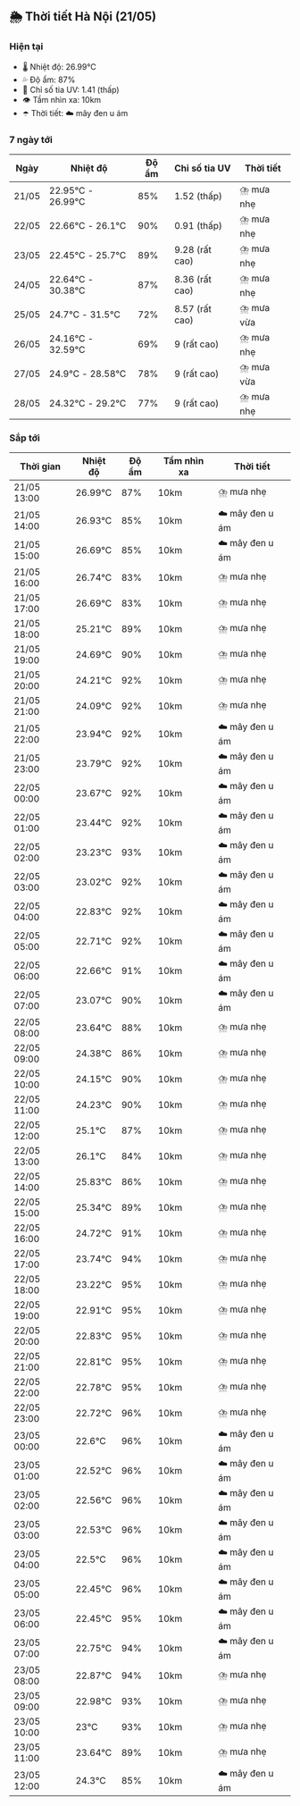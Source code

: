 ## 🌦️ Thời tiết Hà Nội (21/05)

### Hiện tại

- 🌡️ Nhiệt độ: 26.99℃
- 💦 Độ ẩm: 87%
- 🌟 Chỉ số tia UV: 1.41 (thấp)
- 👁️ Tầm nhìn xa: 10km
- ☂️ Thời tiết: ☁️ mây đen u ám

### 7 ngày tới

| Ngày | Nhiệt độ | Độ ẩm | Chỉ số tia UV | Thời tiết |
| --- | --- | --- | --- | --- |
| 21/05 | 22.95℃ - 26.99℃ | 85% | 1.52 (thấp) | ⛈️ mưa nhẹ |
| 22/05 | 22.66℃ - 26.1℃ | 90% | 0.91 (thấp) | ⛈️ mưa nhẹ |
| 23/05 | 22.45℃ - 25.7℃ | 89% | 9.28 (rất cao) | ⛈️ mưa nhẹ |
| 24/05 | 22.64℃ - 30.38℃ | 87% | 8.36 (rất cao) | ⛈️ mưa nhẹ |
| 25/05 | 24.7℃ - 31.5℃ | 72% | 8.57 (rất cao) | ⛈️ mưa vừa |
| 26/05 | 24.16℃ - 32.59℃ | 69% | 9 (rất cao) | ⛈️ mưa nhẹ |
| 27/05 | 24.9℃ - 28.58℃ | 78% | 9 (rất cao) | ⛈️ mưa vừa |
| 28/05 | 24.32℃ - 29.2℃ | 77% | 9 (rất cao) | ⛈️ mưa nhẹ |

### Sắp tới

| Thời gian | Nhiệt độ | Độ ẩm | Tầm nhìn xa | Thời tiết |
| --- | --- | --- | --- | --- |
| 21/05 13:00 | 26.99℃ | 87% | 10km | ⛈️ mưa nhẹ |
| 21/05 14:00 | 26.93℃ | 85% | 10km | ☁️ mây đen u ám |
| 21/05 15:00 | 26.69℃ | 85% | 10km | ☁️ mây đen u ám |
| 21/05 16:00 | 26.74℃ | 83% | 10km | ⛈️ mưa nhẹ |
| 21/05 17:00 | 26.69℃ | 83% | 10km | ⛈️ mưa nhẹ |
| 21/05 18:00 | 25.21℃ | 89% | 10km | ⛈️ mưa nhẹ |
| 21/05 19:00 | 24.69℃ | 90% | 10km | ⛈️ mưa nhẹ |
| 21/05 20:00 | 24.21℃ | 92% | 10km | ⛈️ mưa nhẹ |
| 21/05 21:00 | 24.09℃ | 92% | 10km | ⛈️ mưa nhẹ |
| 21/05 22:00 | 23.94℃ | 92% | 10km | ☁️ mây đen u ám |
| 21/05 23:00 | 23.79℃ | 92% | 10km | ☁️ mây đen u ám |
| 22/05 00:00 | 23.67℃ | 92% | 10km | ☁️ mây đen u ám |
| 22/05 01:00 | 23.44℃ | 92% | 10km | ☁️ mây đen u ám |
| 22/05 02:00 | 23.23℃ | 93% | 10km | ☁️ mây đen u ám |
| 22/05 03:00 | 23.02℃ | 92% | 10km | ☁️ mây đen u ám |
| 22/05 04:00 | 22.83℃ | 92% | 10km | ☁️ mây đen u ám |
| 22/05 05:00 | 22.71℃ | 92% | 10km | ☁️ mây đen u ám |
| 22/05 06:00 | 22.66℃ | 91% | 10km | ☁️ mây đen u ám |
| 22/05 07:00 | 23.07℃ | 90% | 10km | ☁️ mây đen u ám |
| 22/05 08:00 | 23.64℃ | 88% | 10km | ⛈️ mưa nhẹ |
| 22/05 09:00 | 24.38℃ | 86% | 10km | ⛈️ mưa nhẹ |
| 22/05 10:00 | 24.15℃ | 90% | 10km | ⛈️ mưa nhẹ |
| 22/05 11:00 | 24.23℃ | 90% | 10km | ⛈️ mưa nhẹ |
| 22/05 12:00 | 25.1℃ | 87% | 10km | ⛈️ mưa nhẹ |
| 22/05 13:00 | 26.1℃ | 84% | 10km | ⛈️ mưa nhẹ |
| 22/05 14:00 | 25.83℃ | 86% | 10km | ⛈️ mưa nhẹ |
| 22/05 15:00 | 25.34℃ | 89% | 10km | ⛈️ mưa nhẹ |
| 22/05 16:00 | 24.72℃ | 91% | 10km | ⛈️ mưa nhẹ |
| 22/05 17:00 | 23.74℃ | 94% | 10km | ⛈️ mưa nhẹ |
| 22/05 18:00 | 23.22℃ | 95% | 10km | ⛈️ mưa nhẹ |
| 22/05 19:00 | 22.91℃ | 95% | 10km | ⛈️ mưa nhẹ |
| 22/05 20:00 | 22.83℃ | 95% | 10km | ⛈️ mưa nhẹ |
| 22/05 21:00 | 22.81℃ | 95% | 10km | ⛈️ mưa nhẹ |
| 22/05 22:00 | 22.78℃ | 95% | 10km | ⛈️ mưa nhẹ |
| 22/05 23:00 | 22.72℃ | 96% | 10km | ⛈️ mưa nhẹ |
| 23/05 00:00 | 22.6℃ | 96% | 10km | ☁️ mây đen u ám |
| 23/05 01:00 | 22.52℃ | 96% | 10km | ☁️ mây đen u ám |
| 23/05 02:00 | 22.56℃ | 96% | 10km | ☁️ mây đen u ám |
| 23/05 03:00 | 22.53℃ | 96% | 10km | ☁️ mây đen u ám |
| 23/05 04:00 | 22.5℃ | 96% | 10km | ☁️ mây đen u ám |
| 23/05 05:00 | 22.45℃ | 96% | 10km | ☁️ mây đen u ám |
| 23/05 06:00 | 22.45℃ | 95% | 10km | ☁️ mây đen u ám |
| 23/05 07:00 | 22.75℃ | 94% | 10km | ☁️ mây đen u ám |
| 23/05 08:00 | 22.87℃ | 94% | 10km | ⛈️ mưa nhẹ |
| 23/05 09:00 | 22.98℃ | 93% | 10km | ⛈️ mưa nhẹ |
| 23/05 10:00 | 23℃ | 93% | 10km | ⛈️ mưa nhẹ |
| 23/05 11:00 | 23.64℃ | 89% | 10km | ⛈️ mưa nhẹ |
| 23/05 12:00 | 24.3℃ | 85% | 10km | ☁️ mây đen u ám |
